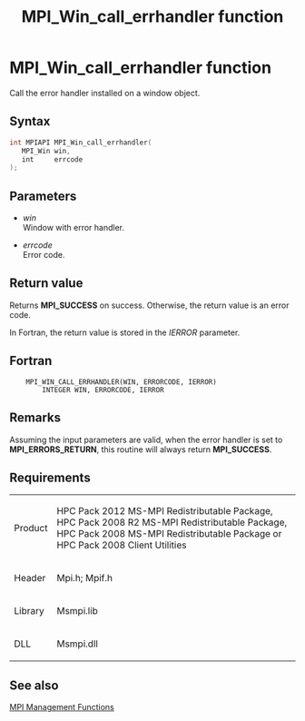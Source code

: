 ﻿---
title: MPI_Win_call_errhandler function
TOCTitle: MPI_Win_call_errhandler function
ms:assetid: f801a8d2-f467-43ce-b4e4-e6096d3013ff
ms:mtpsurl: https://msdn.microsoft.com/en-us/library/Dn520593(v=VS.85)
ms:contentKeyID: 59361064
ms.date: 03/28/2018
mtps_version: v=VS.85
f1_keywords:
- MPI_WIN_CALL_ERRHANDLER
- mpif/MPI_Win_call_errhandler
- mpi/MPI_WIN_CALL_ERRHANDLER
dev_langs:
- C++
- C
---

# MPI\_Win\_call\_errhandler function

Call the error handler installed on a window object.

## Syntax

``` c++
int MPIAPI MPI_Win_call_errhandler(
   MPI_Win win,
   int     errcode
);
```

## Parameters

  - *win*  
    Window with error handler.

  - *errcode*  
    Error code.

## Return value

Returns **MPI\_SUCCESS** on success. Otherwise, the return value is an error code.

In Fortran, the return value is stored in the *IERROR* parameter.

## Fortran

``` FORTRAN
    MPI_WIN_CALL_ERRHANDLER(WIN, ERRORCODE, IERROR)
        INTEGER WIN, ERRORCODE, IERROR
```

## Remarks

Assuming the input parameters are valid, when the error handler is set to **MPI\_ERRORS\_RETURN**, this routine will always return **MPI\_SUCCESS**.

## Requirements

<table>
<colgroup>
<col/>
<col/>
</colgroup>
<tbody>
<tr class="odd">
<td><p>Product</p></td>
<td><p>HPC Pack 2012 MS-MPI Redistributable Package, HPC Pack 2008 R2 MS-MPI Redistributable Package, HPC Pack 2008 MS-MPI Redistributable Package or HPC Pack 2008 Client Utilities</p></td>
</tr>
<tr class="even">
<td><p>Header</p></td>
<td>Mpi.h;
Mpif.h</td>
</tr>
<tr class="odd">
<td><p>Library</p></td>
<td>Msmpi.lib</td>
</tr>
<tr class="even">
<td><p>DLL</p></td>
<td>Msmpi.dll</td>
</tr>
</tbody>
</table>


## See also

[MPI Management Functions](mpi-management-functions.md)

